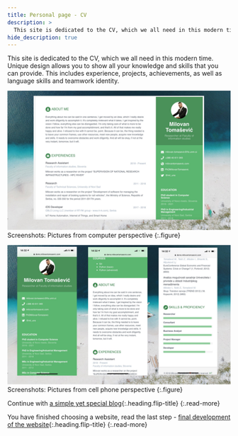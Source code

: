 ```yaml
---
title: Personal page - CV
description: >
  This site is dedicated to the CV, which we all need in this modern time. Unique design allows you to show all your knowledge... by Milovan Tomašević
hide_description: true
---
```


This site is dedicated to the CV, which we all need in this modern time. Unique design allows you to show all your knowledge  and skills that you can provide. This includes experience, projects, achievements, as well as language skills and teamwork identity. 

![](/assets/img/sites/demo17/screenshot-from-mac.jpg)
Screenshots: Pictures from computer perspective
{:.figure}

![](/assets/img/sites/demo17/screenshot-from-iphone.jpg)
Screenshots: Pictures from cell phone perspective
{:.figure}

Continue with [a simple yet special blog]{:.heading.flip-title}
{:.read-more}

You have finished choosing a website, read the last step - [final development of the website]{:.heading.flip-title}
{:.read-more}

[demo17]: https://www.demo.milovantomasevic.com/demo17
[a simple yet special blog]: a-simple-yet-special-blog.md
[full list of demo websites]: https://www.demo.milovantomasevic.com/
[final development of the website]: ../final-development-of-the-website.md